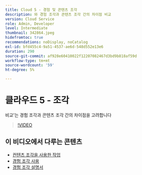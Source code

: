 ```yaml
---
title: Cloud 5 - 경험 및 콘텐츠 조각
description: 와 경험 조각과 콘텐츠 조각 간의 차이점 비교
version: Cloud Service
role: Admin, Developer
level: Intermediate
thumbnail: 342864.jpeg
hidefromtoc: true
recommendations: noDisplay, noCatalog
exl-id: bfd455c4-9a51-4537-ae6d-548d552e13e6
duration: 290
source-git-commit: af928e60410022f12207082467d3bd9b818af59d
workflow-type: tm+mt
source-wordcount: '59'
ht-degree: 5%

---
```


# 클라우드 5 - 조각

비교&#39;는 경험 조각과 콘텐츠 조각 간의 차이점을 고려합니다

>[!VIDEO](https://video.tv.adobe.com/v/342864?quality=12&learn=on)

## 이 비디오에서 다루는 콘텐츠

+ [컨텐츠 조각을 사용한 작업](https://experienceleague.adobe.com/docs/experience-manager-cloud-service/content/assets/content-fragments/content-fragments.html)
+ [경험 조각 사용](https://experienceleague.adobe.com/docs/experience-manager-learn/sites/experience-fragments/experience-fragments-feature-video-use.html)
+ [경험 조각 설명서](https://experienceleague.adobe.com/docs/experience-manager-cloud-service/content/sites/authoring/fundamentals/experience-fragments.html)